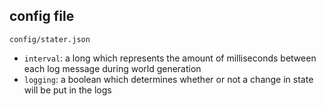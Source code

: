 ## config file
`config/stater.json`
- `interval`: a long which represents the amount of milliseconds between each log message during world generation
- `logging`: a boolean which determines whether or not a change in state will be put in the logs
